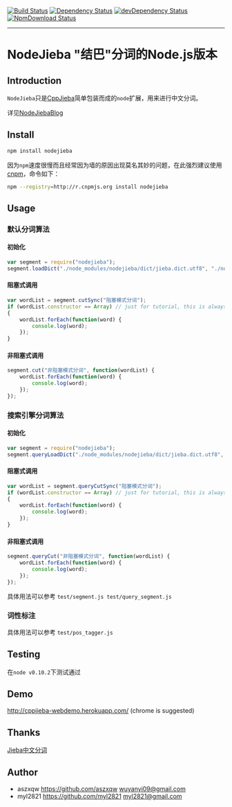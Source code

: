 [![Build Status](https://travis-ci.org/aszxqw/nodejieba.png?branch=master)](https://travis-ci.org/aszxqw/nodejieba)
[![Dependency Status](https://david-dm.org/aszxqw/nodejieba.png?theme=shields.io)](https://david-dm.org/aszxqw/nodejieba)
[![devDependency Status](https://david-dm.org/aszxqw/nodejieba/dev-status.png?theme=shields.io)](https://david-dm.org/aszxqw/nodejieba#info=devDependencies)
[![NpmDownload Status](http://img.shields.io/npm/dm/nodejieba.svg)](https://www.npmjs.org/package/nodejieba)
- - -

# NodeJieba "结巴"分词的Node.js版本

## Introduction

`NodeJieba`只是[CppJieba]简单包装而成的`node`扩展，用来进行中文分词。

详见[NodeJiebaBlog]

## Install

```sh
npm install nodejieba
```

因为`npm`速度很慢而且经常因为墙的原因出现莫名其妙的问题，在此强烈建议使用[cnpm]，命令如下：

```sh
npm --registry=http://r.cnpmjs.org install nodejieba
```

## Usage

### 默认分词算法

#### 初始化

```js
var segment = require("nodejieba");
segment.loadDict("./node_modules/nodejieba/dict/jieba.dict.utf8", "./node_modules/nodejieba/dict/hmm_model.utf8");
```

#### 阻塞式调用

```js
var wordList = segment.cutSync("阻塞模式分词");
if (wordList.constructor == Array) // just for tutorial, this is always be true 
{
    wordList.forEach(function(word) {
        console.log(word);     
    });
}
```

#### 非阻塞式调用

```js
segment.cut("非阻塞模式分词", function(wordList) {
    wordList.forEach(function(word) {
        console.log(word);     
    });
});
```

### 搜索引擎分词算法

#### 初始化

```js
var segment = require("nodejieba");
segment.queryLoadDict("./node_modules/nodejieba/dict/jieba.dict.utf8", "./node_modules/nodejieba/dict/hmm_model.utf8");
```

#### 阻塞式调用

```js
var wordList = segment.queryCutSync("阻塞模式分词");
if (wordList.constructor == Array) // just for tutorial, this is always be true 
{
    wordList.forEach(function(word) {
        console.log(word);     
    });
}
```

#### 非阻塞式调用

```js
segment.queryCut("非阻塞模式分词", function(wordList) {
    wordList.forEach(function(word) {
        console.log(word);     
    });
});
```

具体用法可以参考 `test/segment.js test/query_segment.js`

### 词性标注

具体用法可以参考 `test/pos_tagger.js`

## Testing

在`node v0.10.2`下测试通过

## Demo

http://cppjieba-webdemo.herokuapp.com/
(chrome is suggested)

## Thanks

[Jieba中文分词]

## Author

- aszxqw   https://github.com/aszxqw   wuyanyi09@gmail.com
- myl2821  https://github.com/myl2821  myl2821@gmail.com

[NodeJiebaBlog]:http://www.aszxqw.com/work/2014/02/22/nodejs-cpp-addon-nodejieba.html
[CppJieba]:https://github.com/aszxqw/cppjieba.git
[cnpm]:http://cnpmjs.org
[Jieba中文分词]:https://github.com/fxsjy/jieba

